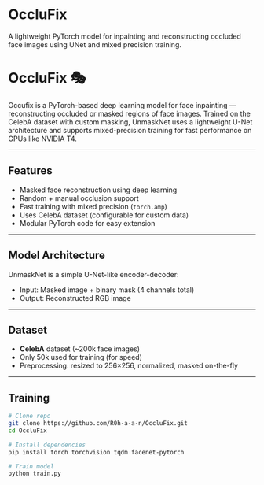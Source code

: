 # OccluFix
A lightweight PyTorch model for inpainting and reconstructing occluded face images using UNet and mixed precision training.

# OccluFix 🎭
Occufix is a PyTorch-based deep learning model for face inpainting — reconstructing occluded or masked regions of face images. Trained on the CelebA dataset with custom masking, UnmaskNet uses a lightweight U-Net architecture and supports mixed-precision training for fast performance on GPUs like NVIDIA T4.

---

## Features

-  Masked face reconstruction using deep learning
-  Random + manual occlusion support
-  Fast training with mixed precision (`torch.amp`)
-  Uses CelebA dataset (configurable for custom data)
-  Modular PyTorch code for easy extension

---

## Model Architecture

UnmaskNet is a simple U-Net-like encoder-decoder:
- Input: Masked image + binary mask (4 channels total)
- Output: Reconstructed RGB image

---

## Dataset

- **CelebA** dataset (~200k face images)
- Only 50k used for training (for speed)
- Preprocessing: resized to 256×256, normalized, masked on-the-fly

---

## Training

```bash
# Clone repo
git clone https://github.com/R0h-a-a-n/OccluFix.git
cd OccluFix

# Install dependencies
pip install torch torchvision tqdm facenet-pytorch

# Train model
python train.py
